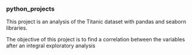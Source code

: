 ### python_projects

This project is an analysis of the Titanic dataset with pandas and seaborn libraries.

The objective of this project is to find a correlation between the variables after an integral exploratory analysis
